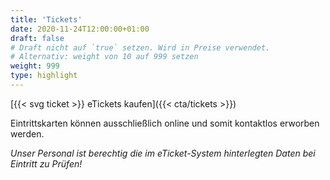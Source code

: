 ```yaml
---
title: 'Tickets'
date: 2020-11-24T12:00:00+01:00
draft: false
# Draft nicht auf `true` setzen. Wird in Preise verwendet.
# Alternativ: weight von 10 auf 999 setzen
weight: 999
type: highlight
---
```


[{{< svg ticket >}} eTickets kaufen]({{< cta/tickets >}})

Eintrittskarten können ausschließlich online und somit kontaktlos erworben werden.

_Unser Personal ist berechtig die im eTicket-System hinterlegten Daten bei Eintritt zu Prüfen!_
